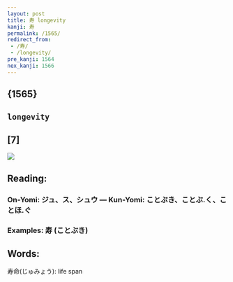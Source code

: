 ```yaml
---
layout: post
title: 寿 longevity
kanji: 寿
permalink: /1565/
redirect_from:
 - /寿/
 - /longevity/
pre_kanji: 1564
nex_kanji: 1566
---
```


## {1565}

## `longevity`

## [7]

<div class="stroke"><img src="E5AFBF.png" /></div>

## Reading:

### On-Yomi: ジュ、ス、シュウ &mdash; Kun-Yomi: ことぶき、ことぶ.く、ことほ.ぐ

### Examples: 寿 (ことぶき)

## Words:

寿命(じゅみょう): life span
